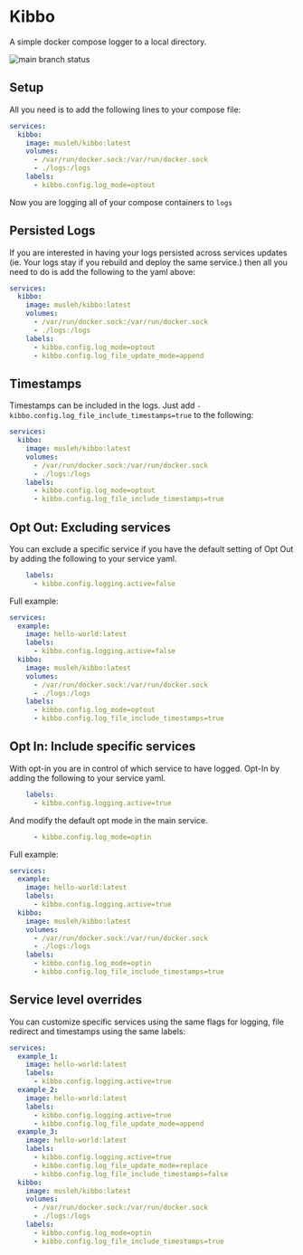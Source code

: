 # Kibbo

A simple docker compose logger to a local directory.

![main branch status](https://github.com/ahmad-musleh/kibbo/actions/workflows/push-image.yaml/badge.svg)
## Setup

All you need is to add the following lines to your compose file:
```yaml
services:
  kibbo:
    image: musleh/kibbo:latest
    volumes:
      - /var/run/docker.sock:/var/run/docker.sock
      - ./logs:/logs
    labels:
      - kibbo.config.log_mode=optout
```

Now you are logging all of your compose containers to `logs`

## Persisted Logs

If you are interested in having your logs persisted across services updates (ie. Your logs stay if you rebuild and deploy the same service.) then all you need to do is add the following to the yaml above:

```yaml
services:
  kibbo:
    image: musleh/kibbo:latest
    volumes:
      - /var/run/docker.sock:/var/run/docker.sock
      - ./logs:/logs
    labels:
      - kibbo.config.log_mode=optout
      - kibbo.config.log_file_update_mode=append
```

## Timestamps

Timestamps can be included in the logs. Just add `- kibbo.config.log_file_include_timestamps=true` to the following:

```yaml
services:
  kibbo:
    image: musleh/kibbo:latest
    volumes:
      - /var/run/docker.sock:/var/run/docker.sock
      - ./logs:/logs
    labels:
      - kibbo.config.log_mode=optout
      - kibbo.config.log_file_include_timestamps=true
```

## Opt Out: Excluding services

You can exclude a specific service if you have the default setting of Opt Out by adding the following to your service yaml.

```yaml
    labels:
      - kibbo.config.logging.active=false
```

Full example:

```yaml
services:
  example:
    image: hello-world:latest
    labels:
      - kibbo.config.logging.active=false
  kibbo:
    image: musleh/kibbo:latest
    volumes:
      - /var/run/docker.sock:/var/run/docker.sock
      - ./logs:/logs
    labels:
      - kibbo.config.log_mode=optout
      - kibbo.config.log_file_include_timestamps=true

```

## Opt In: Include specific services

With opt-in you are in control of which service to have logged. Opt-In by adding the following to your service yaml.

```yaml
    labels:
      - kibbo.config.logging.active=true
```

And modify the default opt mode in the main service.

```yaml
      - kibbo.config.log_mode=optin
```

Full example:

```yaml
services:
  example:
    image: hello-world:latest
    labels:
      - kibbo.config.logging.active=true
  kibbo:
    image: musleh/kibbo:latest
    volumes:
      - /var/run/docker.sock:/var/run/docker.sock
      - ./logs:/logs
    labels:
      - kibbo.config.log_mode=optin
      - kibbo.config.log_file_include_timestamps=true

```

## Service level overrides

You can customize specific services using the same flags for logging, file redirect and timestamps using the same labels:

```yaml
services:
  example_1:
    image: hello-world:latest
    labels:
      - kibbo.config.logging.active=true
  example_2:
    image: hello-world:latest
    labels:
      - kibbo.config.logging.active=true
      - kibbo.config.log_file_update_mode=append
  example_3:
    image: hello-world:latest
    labels:
      - kibbo.config.logging.active=true
      - kibbo.config.log_file_update_mode=replace
      - kibbo.config.log_file_include_timestamps=false
  kibbo:
    image: musleh/kibbo:latest
    volumes:
      - /var/run/docker.sock:/var/run/docker.sock
      - ./logs:/logs
    labels:
      - kibbo.config.log_mode=optin
      - kibbo.config.log_file_include_timestamps=true

```